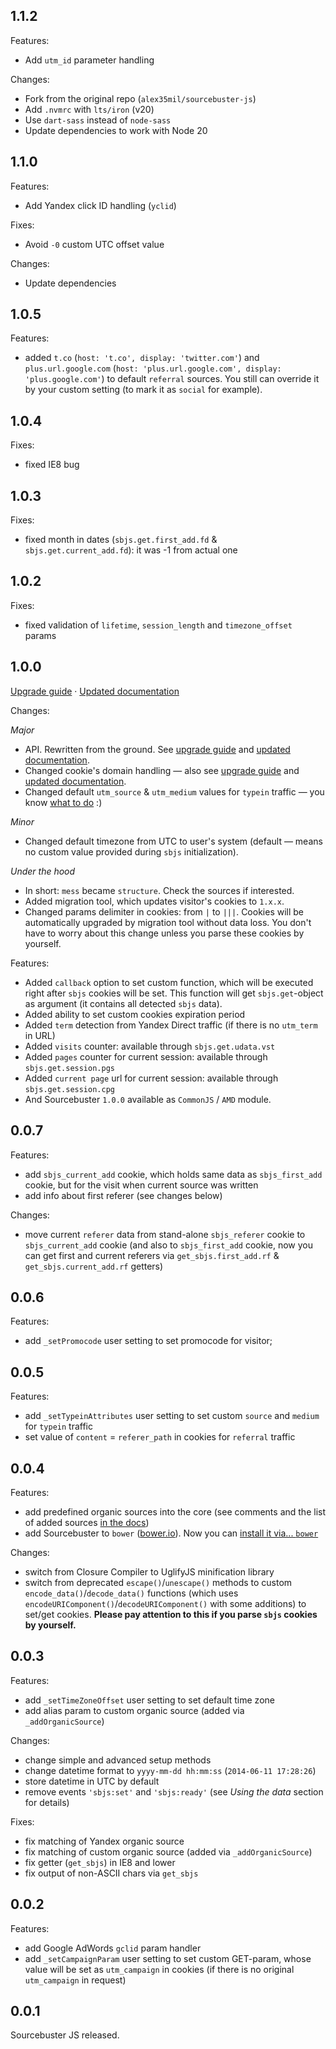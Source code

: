 ## 1.1.2

Features:
- Add `utm_id` parameter handling

Changes:
- Fork from the original repo (`alex35mil/sourcebuster-js`)
- Add `.nvmrc` with `lts/iron` (v20)
- Use `dart-sass` instead of `node-sass`
- Update dependencies to work with Node 20

## 1.1.0

Features:
- Add Yandex click ID handling (`yclid`)

Fixes:
- Avoid `-0` custom UTC offset value

Changes:
- Update dependencies

## 1.0.5

Features:

  - added `t.co` (`host: 't.co', display: 'twitter.com'`) and `plus.url.google.com` (`host: 'plus.url.google.com', display: 'plus.google.com'`) to default `referral` sources. You still can override it by your custom setting (to mark it as `social` for example).

## 1.0.4

Fixes:

  - fixed IE8 bug

## 1.0.3

Fixes:

  - fixed month in dates (`sbjs.get.first_add.fd` & `sbjs.get.current_add.fd`): it was -1 from actual one

## 1.0.2

Fixes:

  - fixed validation of `lifetime`, `session_length` and `timezone_offset` params

## 1.0.0

[Upgrade guide](UPGRADING.md) &middot; [Updated documentation](README.md)

Changes:

_Major_

  - API. Rewritten from the ground. See [upgrade guide](UPGRADING.md) and [updated documentation](README.md).
  - Changed cookie's domain handling — also see [upgrade guide](UPGRADING.md) and [updated documentation](README.md).
  - Changed default `utm_source` & `utm_medium` values for `typein` traffic — you know [what to do](UPGRADING.md) :)

_Minor_

  - Changed default timezone from UTC to user's system (default — means no custom value provided during `sbjs` initialization).

_Under the hood_

  - In short: `mess` became `structure`. Check the sources if interested.
  - Added migration tool, which updates visitor's cookies to `1.x.x`.
  - Changed params delimiter in cookies: from `|` to `|||`. Cookies will be automatically upgraded by migration tool without data loss. You don't have to worry about this change unless you parse these cookies by yourself.

Features:

  - Added `callback` option to set custom function, which will be executed right after `sbjs` cookies will be set. This function will get `sbjs.get`-object as argument (it contains all detected `sbjs` data).
  - Added ability to set custom cookies expiration period
  - Added `term` detection from Yandex Direct traffic (if there is no `utm_term` in URL)
  - Added `visits` counter: available through `sbjs.get.udata.vst`
  - Added `pages` counter for current session: available through `sbjs.get.session.pgs`
  - Added `current page` url for current session: available through `sbjs.get.session.cpg`
  - And Sourcebuster `1.0.0` available as `CommonJS` / `AMD` module.

## 0.0.7

Features:

  - add `sbjs_current_add` cookie, which holds same data as `sbjs_first_add` cookie, but for the visit when current source was written
  - add info about first referer (see changes below)

Changes:

  - move current `referer` data from stand-alone `sbjs_referer` cookie to `sbjs_current_add` cookie (and also to `sbjs_first_add` cookie, now you can get first and current referers via `get_sbjs.first_add.rf` & `get_sbjs.current_add.rf` getters)

## 0.0.6

Features:

  - add `_setPromocode` user setting to set promocode for visitor;

## 0.0.5

Features:

  - add `_setTypeinAttributes` user setting to set custom `source` and `medium` for `typein` traffic
  - set value of `content` = `referer_path` in cookies for `referral` traffic

## 0.0.4

Features:

  - add predefined organic sources into the core (see comments and the list of added sources [in the docs](./README.md#_addorganicsource))
  - add Sourcebuster to `bower` ([bower.io](http://bower.io)). Now you can [install it via... `bower`](./README.md#install)

Changes:

  - switch from Closure Compiler to UglifyJS minification library
  - switch from deprecated `escape()`/`unescape()` methods to custom `encode_data()`/`decode_data()` functions (which uses `encodeURIComponent()`/`decodeURIComponent()` with some additions) to set/get cookies. **Please pay attention to this if you parse `sbjs` cookies by yourself.**

## 0.0.3

Features:

  - add `_setTimeZoneOffset` user setting to set default time zone
  - add alias param to custom organic source (added via `_addOrganicSource`)

Changes:

  - change simple and advanced setup methods
  - change datetime format to `yyyy-mm-dd hh:mm:ss` (`2014-06-11 17:28:26`)
  - store datetime in UTC by default
  - remove events `'sbjs:set'` and `'sbjs:ready'` (see *Using the data* section for details)

Fixes:

  - fix matching of Yandex organic source
  - fix matching of custom organic source (added via `_addOrganicSource`)
  - fix getter (`get_sbjs`) in IE8 and lower
  - fix output of non-ASCII chars via `get_sbjs`

## 0.0.2

Features:

  - add Google AdWords `gclid` param handler
  - add `_setCampaignParam` user setting to set custom GET-param, whose value will be set as `utm_campaign` in cookies (if there is no original `utm_campaign` in request)

## 0.0.1

Sourcebuster JS released.
